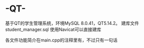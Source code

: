 # -QT-
基于QT的学生管理系统，环境MySQL 8.0.41，QT5.14.2。
建库文件 student_manager.sql 使用Navicat可以直接建库

各文件功能简介在main.cpp的注释里有，不过只有一句话



